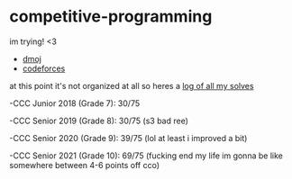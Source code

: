 # competitive-programming

im trying! <3

- [dmoj](https://dmoj.ca/user/piddddgy)
- [codeforces](http://codeforces.com/profile/piddddgy)

at this point it's not organized at all so heres a [log of all my solves](https://docs.google.com/spreadsheets/d/1GGb3BxIgtQjiIyF-hAZKMdmbKtstWZC5EpT4vUPCyyc/edit?usp=sharing)

-CCC Junior 2018 (Grade 7): 30/75

-CCC Senior 2019 (Grade 8): 30/75 (s3 bad ree)

-CCC Senior 2020 (Grade 9): 39/75 (lol at least i improved a bit)

-CCC Senior 2021 (Grade 10): 69/75 (fucking end my life im gonna be like somewhere between 4-6 points off cco)
